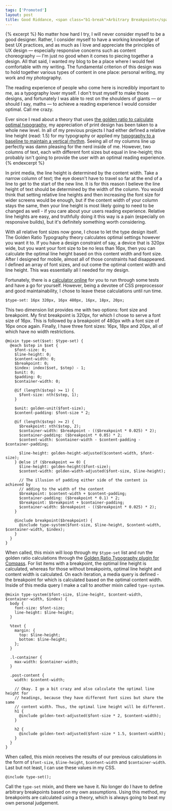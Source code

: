 ```yaml
---
tags: ['Promoted']
layout: post
title: Good Riddance, <span class="b1-break">Arbitrary Breakpoints</span>
---
```


{% excerpt %}
No matter how hard I try, I will never consider myself to be a good designer. Rather, I consider myself to have a working knowledge of best UX practices, and as much as I love and appreciate the principles of UX design &mdash; especially responsive concerns such as content choreography &mdash; I'm just no good when it comes to piecing together a design. All that said, I wanted my blog to be a place where I would feel comfortable with my writing. The fundamental criterion of this design was to hold together various types of content in one place: personal writing, my work and my photography.

The reading experience of people who come here is incredibly important to me, as a typography lover myself. I don't trust myself to make those designs, and fortunately I was able to rest on the shoulders of giants &mdash; or should I say, maths &mdash; to achieve a reading experience I would consider optimal. Call me crazy.

Ever since I read about a theory that uses [the golden ratio to calculate optimal typography](http://www.pearsonified.com/2011/12/golden-ratio-typography.php), my appreciation of print design has been taken to a whole new level. In all of my previous projects I had either defined a relative line height (read: 1.5) for my typography or applied my [typography to a baseline to maintain a vertical rhythm](http://www.alistapart.com/articles/settingtypeontheweb/). Seeing all of my columns line up perfectly was damn pleasing for the nerd inside of me. However, two columns of text, each with different font sizes but equal in line-height; this probably isn't going to provide the user with an optimal reading experience.
{% endexcerpt %}

In print media, the line height is determined by the content width. Take a narrow column of text; the eye doesn't have to travel so far at the end of a line to get to the start of the new line. It is for this reason I believe the line height of text should be determined by the width of the column. You would think that setting relative line heights and then increasing the font size for wider screens would be enough, but if the content width of your column stays the same, then your line height is most likely going to need to be changed as well - if you care about your users reading experience. Relative line heights are easy, and truthfully doing it this way is a pain (especially on responsive builds), but it's definitely something worth considering.

With all relative font sizes now gone, I chose to let the type design itself. The Golden Ratio Typography theory calculates optimal settings however you want it to. If you have a design constraint of say, a device that is 320px wide, but you want your font size to be no less than 16px, then you can calculate the optimal line height based on this content width and font size. After I designed for mobile, almost all of those constraints had disappeared. I defined an array of font sizes, and out come the optimal content width and line height. This was essentially all I needed for my design.

Fortunately, there is a [calculator online](http://www.pearsonified.com/typography/) for you to run through some tests and have a go for yourself. However, being a devotee of CSS preprocessor and good maintainability, I chose to leave these calculations until run time.

    $type-set: 16px 320px, 16px 480px, 16px, 18px, 20px;

This two dimension list provides me with two options: font size and breakpoint. My first breakpoint is 320px, for which I chose to serve a font size of 16px. This is followed by a breakpoint of 480px with a font size of 16px once again. Finally, I have three font sizes: 16px, 18px and 20px, all of which have no width restrictions.

    @mixin type-set($set: $type-set) {
      @each $step in $set {
        $font-size: 0;
        $line-height: 0;
        $content-width: 0;
        $breakpoint: 0;
        $index: index($set, $step) - 1;
        $unit: 0;
        $padding: 0;
        $container-width: 0;

        @if (length($step) >= 1) {
          $font-size: nth($step, 1);
        }

        $unit: golden-unit($font-size);
        $content-padding: $font-size * 2;

        @if (length($step) >= 2) {
          $breakpoint: nth($step, 2);
          $container-width: $breakpoint - (($breakpoint * 0.025) * 2);
          $container-padding: ($breakpoint * 0.05) * 2;
          $content-width: $container-width - $content-padding - $container-padding;

          $line-height: golden-height-adjusted($content-width, $font-size);
        } @else if ($breakpoint == 0) {
          $line-height: golden-height($font-size);
          $content-width: golden-width-adjusted($font-size, $line-height);

          // The illusion of padding either side of the content is achieved by
          // adding to the width of the content
          $breakpoint: $content-width + $content-padding;
          $container-padding: ($breakpoint * 0.1) * 2;
          $breakpoint: $breakpoint + $container-padding;
          $container-width: $breakpoint - (($breakpoint * 0.025) * 2);
        }

        @include breakpoint($breakpoint) {
          @include type-system($font-size, $line-height, $content-width, $container-width, $index);
        }
      }
    }

When called, this mixin will loop through my `$type-set` list and run the golden ratio calculations through the [Golden Ratio Typography plugin for Compass](https://github.com/maxbeatty/goldentype). For list items with a breakpoint, the optimal line height is calculated, whereas for those without breakpoints, optimal line height and content width is calculated. On each iteration, a media query is defined - the breakpoint for which is calculated based on the optimal content width. Inside of this media query I make a call to another mixin called `type-system`.

    @mixin type-system($font-size, $line-height, $content-width, $container-width, $index) {
      body {
        font-size: $font-size;
        line-height: $line-height;
      }

      %text {
        margin: {
          top: $line-height;
          bottom: $line-height;
        };
      }

      .l-container {
        max-width: $container-width;
      }

      .post-content {
        width: $content-width;

        // Okay. I go a bit crazy and also calculate the optimal line height for
        // headings, because they have different font sizes but share the same
        // content width. Thus, the optimal line height will be different.
        h1 {
          @include golden-text-adjusted($font-size * 2, $content-width);
        }

        h2 {
          @include golden-text-adjusted($font-size * 1.5, $content-width);
        }
      }
    }

When called, this mixin receives the results of our previous calculations in the form of `$font-size`, `$line-height`, `$content-width` and `$container-width`. Last but not least, I can use these values in my CSS.

    @include type-set();

Call the `type-set` mixin, and there we have it. No longer do I have to define arbitrary breakpoints based on my own assumptions. Using this method, my breakpoints are calculated using a theory, which is always going to beat my own personal judgement.
